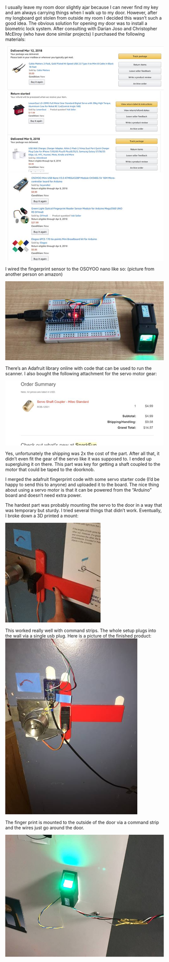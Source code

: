I usually leave my room door slightly ajar because I can never find my key and am always carrying things when I walk up to my door. However, after my longboard got stolen from outside my room I decided this wasn’t such a good idea. The obvious solution for opening my door was to install a biometric lock system. After consulting with Darian Joso and Christopher McElroy (who have done similar projects) I purchased the following materials:

![items1](image004.jpg) 
![items2](image005.jpg) 
![items3](image006.jpg) 

I wired the fingerprint sensor to the OSOYOO nano like so:
(picture from another person on amazon)

![osoyoo](image008.jpg) 

There’s an Adafruit library online with code that can be used to run the scanner. I also bought the following attachment for the servo motor gear:

![shaft-coupler](image010.jpg) 

Yes, unfortunately the shipping was 2x the cost of the part. After all that, it didn’t even fit the gear of the servo like it was supposed to. I ended up supergluing it on there. This part was key for getting a shaft coupled to the motor that could be taped to the doorknob.

I merged the adafruit fingerprint code with some servo starter code (I’d be happy to send this to anyone) and uploaded it to the board. The nice thing about using a servo motor is that it can be powered from the “Arduino” board and doesn’t need extra power.

The hardest part was probably mounting the servo to the door in a way that was temporary but sturdy. I tried several things that didn’t work. Eventually, I broke down a 3D printed a mount:

![mount](image012.jpg) 

This worked really well with command strips. The whole setup plugs into the wall via a single usb plug. Here is a picture of the finished product:
![setup](image014.jpg) 

The finger print is mounted to the outside of the door via a command strip and the wires just go around the door.

![scanner](image016.jpg) 

